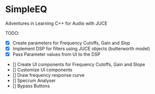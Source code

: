 # SimpleEQ

Adventures in Learning C++ for Audio with JUCE

TODO:
- [x] Create parameters for Frequency Cutoffs, Gain and Slop
- [x] Implement DSP for filters using JUCE objects (butterworth model)
- [x] Pass Parameter values from UI to the DSP
- [] Create UI components for Frequency Cutoffs, Gain and Slope
- [] Customize UI components
- [] Draw frequency response curve
- [] Specrum Analyser
- [] Bypass Buttons
